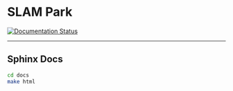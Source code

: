 # SLAM Park

[![Documentation Status](https://readthedocs.org/projects/slam-park/badge/?version=latest)](https://slam-park.readthedocs.io/zh/latest/?badge=latest)


-----

## Sphinx Docs

```sh
cd docs
make html
```
